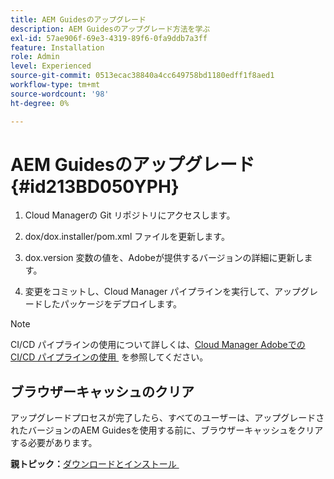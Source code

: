```yaml
---
title: AEM Guidesのアップグレード
description: AEM Guidesのアップグレード方法を学ぶ
exl-id: 57ae906f-69e3-4319-89f6-0fa9ddb7a3ff
feature: Installation
role: Admin
level: Experienced
source-git-commit: 0513ecac38840a4cc649758bd1180edff1f8aed1
workflow-type: tm+mt
source-wordcount: '98'
ht-degree: 0%

---
```


# AEM Guidesのアップグレード {#id213BD050YPH}

1. Cloud Managerの Git リポジトリにアクセスします。

1. dox/dox.installer/pom.xml ファイルを更新します。

1. dox.version 変数の値を、Adobeが提供するバージョンの詳細に更新します。

1. 変更をコミットし、Cloud Manager パイプラインを実行して、アップグレードしたパッケージをデプロイします。


>[!NOTE]
>
> CI/CD パイプラインの使用について詳しくは、[Cloud Manager Adobeでの CI/CD パイプラインの使用 &#x200B;](https://experienceleague.adobe.com/docs/experience-manager-learn/foundation/cloud-manager/use-the-cicd-pipeline-in-cloud-manager-for-aem.html?lang=ja) を参照してください。

## ブラウザーキャッシュのクリア

アップグレードプロセスが完了したら、すべてのユーザーは、アップグレードされたバージョンのAEM Guidesを使用する前に、ブラウザーキャッシュをクリアする必要があります。

**親トピック：**&#x200B;[&#x200B; ダウンロードとインストール &#x200B;](download-install.md)
